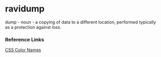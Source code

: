 # ravidump

dump - noun - a copying of data to a different location, performed typically as a protection against loss.

### Reference Links

[CSS Color Names](https://www.crockford.com/colors.html)

